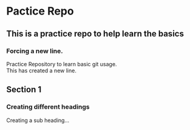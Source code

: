 # Pactice Repo
## This is a practice repo to help learn the basics
### Forcing a new line.
Practice Repository to learn basic git usage.  
This has created a new line.

## Section 1
### Creating different headings
Creating a sub heading...




